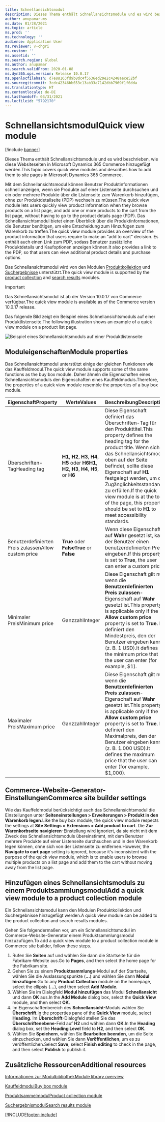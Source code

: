```yaml
---
title: Schnellansichtsmodul
description: Dieses Thema enthält Schnellansichtsmodule und es wird beschrieben, wie diese Websiteseiten in Microsoft Dynamics 365 Commerce hinzugefügt werden.
author: anupamar-ms
ms.date: 01/28/2021
ms.topic: article
ms.prod: ''
ms.technology: ''
audience: Application User
ms.reviewer: v-chgri
ms.custom: ''
ms.assetid: ''
ms.search.region: Global
ms.author: anupamar
ms.search.validFrom: 2020-01-08
ms.dyn365.ops.version: Release 10.0.17
ms.openlocfilehash: d7e88163fd9b8dc4f5636ed29e2c4248aece52bf
ms.sourcegitcommit: 3cdc42346bb653c13ab33a7142dbb7969f1f6dda
ms.translationtype: HT
ms.contentlocale: de-DE
ms.lasthandoff: 03/31/2021
ms.locfileid: "5792170"
---
```

# <a name="quick-view-module"></a><span data-ttu-id="5d4e6-103">Schnellansichtsmodul</span><span class="sxs-lookup"><span data-stu-id="5d4e6-103">Quick view module</span></span>

[!include [banner](includes/banner.md)]

<span data-ttu-id="5d4e6-104">Dieses Thema enthält Schnellansichtsmodule und es wird beschrieben, wie diese Websiteseiten in Microsoft Dynamics 365 Commerce hinzugefügt werden.</span><span class="sxs-lookup"><span data-stu-id="5d4e6-104">This topic covers quick view modules and describes how to add them to site pages in Microsoft Dynamics 365 Commerce.</span></span>

<span data-ttu-id="5d4e6-105">Mit dem Schnellansichtsmodul können Benutzer Produktinformationen schnell anzeigen, wenn sie Produkte auf einer Listenseite durchsuchen und ein oder mehrere Produkte über die Listenseite zum Warenkorb hinzufügen, ohne zur Produktdetailseite (PDP) wechseln zu müssen.</span><span class="sxs-lookup"><span data-stu-id="5d4e6-105">The quick view module lets users quickly view product information when they browse products on a list page, and add one or more products to the cart from the list page, without having to go to the product details page (PDP).</span></span> <span data-ttu-id="5d4e6-106">Das Schnellansichtsmodul bietet einen Überblick über die Produktinformationen, die Benutzer benötigen, um eine Entscheidung zum Hinzufügen zum Warenkorb zu treffen.</span><span class="sxs-lookup"><span data-stu-id="5d4e6-106">The quick view module provides an overview of the product information that users require to make an "add to cart" decision.</span></span> <span data-ttu-id="5d4e6-107">Es enthält auch einen Link zum PDP, sodass Benutzer zusätzliche Produktdetails und Kaufoptionen anzeigen können.</span><span class="sxs-lookup"><span data-stu-id="5d4e6-107">It also provides a link to the PDP, so that users can view additional product details and purchase options.</span></span>

<span data-ttu-id="5d4e6-108">Das Schnellansichtsmodul wird von den Modulen [Produktkollektion](product-collection-module-overview.md) und [Suchergebnisse](search-result-module.md) unterstützt.</span><span class="sxs-lookup"><span data-stu-id="5d4e6-108">The quick view module is supported by the [product collection](product-collection-module-overview.md) and [search results](search-result-module.md) modules.</span></span>

> [!IMPORTANT]
> <span data-ttu-id="5d4e6-109">Das Schnellansichtsmodul ist ab der Version 10.0.17 von Commerce verfügbar.</span><span class="sxs-lookup"><span data-stu-id="5d4e6-109">The quick view module is available as of the Commerce version 10.0.17 release.</span></span>

<span data-ttu-id="5d4e6-110">Das folgende Bild zeigt ein Beispiel eines Schnellansichtsmoduls auf einer Produktlistenseite.</span><span class="sxs-lookup"><span data-stu-id="5d4e6-110">The following illustration shows an example of a quick view module on a product list page.</span></span>

![Beispiel eines Schnellansichtsmoduls auf einer Produktlistenseite](./media/ecommerce-quickview.PNG)

## <a name="module-properties"></a><span data-ttu-id="5d4e6-112">Moduleigenschaften</span><span class="sxs-lookup"><span data-stu-id="5d4e6-112">Module properties</span></span>

<span data-ttu-id="5d4e6-113">Das Schnellansichtsmodul unterstützt einige der gleichen Funktionen wie das Kauffeldmodul.</span><span class="sxs-lookup"><span data-stu-id="5d4e6-113">The quick view module supports some of the same functions as the buy box module.</span></span> <span data-ttu-id="5d4e6-114">Daher ähneln die Eigenschaften eines Schnellansichtsmoduls den Eigenschaften eines Kauffeldmoduls.</span><span class="sxs-lookup"><span data-stu-id="5d4e6-114">Therefore, the properties of a quick view module resemble the properties of a buy box module.</span></span>

| <span data-ttu-id="5d4e6-115">Eigenschaft</span><span class="sxs-lookup"><span data-stu-id="5d4e6-115">Property</span></span> | <span data-ttu-id="5d4e6-116">Werte</span><span class="sxs-lookup"><span data-stu-id="5d4e6-116">Values</span></span> | <span data-ttu-id="5d4e6-117">Beschreibung</span><span class="sxs-lookup"><span data-stu-id="5d4e6-117">Description</span></span> |
|----------------|--------|-------------|
| <span data-ttu-id="5d4e6-118">Überschriften-Tag</span><span class="sxs-lookup"><span data-stu-id="5d4e6-118">Heading tag</span></span> | <span data-ttu-id="5d4e6-119">**H1**, **H2**, **H3**, **H4**, **H5** oder **H6**</span><span class="sxs-lookup"><span data-stu-id="5d4e6-119">**H1**, **H2**, **H3**, **H4**, **H5**, or **H6**</span></span> | <span data-ttu-id="5d4e6-120">Diese Eigenschaft definiert das Überschriften-Tag für den Produkttitel.</span><span class="sxs-lookup"><span data-stu-id="5d4e6-120">This property defines the heading tag for the product title.</span></span> <span data-ttu-id="5d4e6-121">Wenn sich das Schnellansichtsmodul oben auf der Seite befindet, sollte diese Eigenschaft auf **H1** festgelegt werden, um die Zugänglichkeitsstandards zu erfüllen.</span><span class="sxs-lookup"><span data-stu-id="5d4e6-121">If the quick view module is at the top of the page, this property should be set to **H1** to meet accessibility standards.</span></span> |
| <span data-ttu-id="5d4e6-122">Benutzerdefinierten Preis zulassen</span><span class="sxs-lookup"><span data-stu-id="5d4e6-122">Allow custom price</span></span> | <span data-ttu-id="5d4e6-123">**True** oder **False**</span><span class="sxs-lookup"><span data-stu-id="5d4e6-123">**True** or **False**</span></span> | <span data-ttu-id="5d4e6-124">Wenn diese Eigenschaft auf **Wahr** gesetzt ist, kann der Benutzer einen benutzerdefinierten Preis eingeben.</span><span class="sxs-lookup"><span data-stu-id="5d4e6-124">If this property is set to **True**, the user can enter a custom price.</span></span> |
| <span data-ttu-id="5d4e6-125">Minimaler Preis</span><span class="sxs-lookup"><span data-stu-id="5d4e6-125">Minimum price</span></span> | <span data-ttu-id="5d4e6-126">Ganzzahl</span><span class="sxs-lookup"><span data-stu-id="5d4e6-126">Integer</span></span> | <span data-ttu-id="5d4e6-127">Diese Eigenschaft gilt nur, wenn die **Benutzerdefinierten Preis zulassen**-Eigenschaft auf **Wahr** gesetzt ist.</span><span class="sxs-lookup"><span data-stu-id="5d4e6-127">This property is applicable only if the **Allow custom price** property is set to **True**.</span></span> <span data-ttu-id="5d4e6-128">Es definiert den Mindestpreis, den der Benutzer eingeben kann (z. B. 1 USD).</span><span class="sxs-lookup"><span data-stu-id="5d4e6-128">It defines the minimum price that the user can enter (for example, $1).</span></span> |
| <span data-ttu-id="5d4e6-129">Maximaler Preis</span><span class="sxs-lookup"><span data-stu-id="5d4e6-129">Maximum price</span></span> | <span data-ttu-id="5d4e6-130">Ganzzahl</span><span class="sxs-lookup"><span data-stu-id="5d4e6-130">Integer</span></span> | <span data-ttu-id="5d4e6-131">Diese Eigenschaft gilt nur, wenn die **Benutzerdefinierten Preis zulassen**-Eigenschaft auf **Wahr** gesetzt ist.</span><span class="sxs-lookup"><span data-stu-id="5d4e6-131">This property is applicable only if the **Allow custom price** property is set to **True**.</span></span> <span data-ttu-id="5d4e6-132">Es definiert den Maximalpreis, den der Benutzer eingeben kann (z. B. 1.000 USD).</span><span class="sxs-lookup"><span data-stu-id="5d4e6-132">It defines the maximum price that the user can enter (for example, $1,000).</span></span> |

## <a name="commerce-site-builder-settings"></a><span data-ttu-id="5d4e6-133">Commerce-Website-Generator-Einstellungen</span><span class="sxs-lookup"><span data-stu-id="5d4e6-133">Commerce site builder settings</span></span>

<span data-ttu-id="5d4e6-134">Wie das Kauffeldmodul berücksichtigt auch das Schnellansichtsmodul die Einstellungen unter **Seiteneinstellungen \> Erweiterungen \> Produkt in den Warenkorb legen**.</span><span class="sxs-lookup"><span data-stu-id="5d4e6-134">Like the buy box module, the quick view module respects the settings at **Site Settings \> Extensions \> Add product to cart**.</span></span> <span data-ttu-id="5d4e6-135">Die **Zur Warenkorbseite navigieren**-Einstellung wird ignoriert, da sie nicht mit dem Zweck des Schnellansichtsmoduls übereinstimmt, mit dem Benutzer mehrere Produkte auf einer Listenseite durchsuchen und in den Warenkorb legen können, ohne sich von der Listenseite zu entfernen.</span><span class="sxs-lookup"><span data-stu-id="5d4e6-135">However, the **Navigate to cart page** setting is ignored, because it's inconsistent with the purpose of the quick view module, which is to enable users to browse multiple products on a list page and add them to the cart without moving away from the list page.</span></span>

## <a name="add-a-quick-view-module-to-a-product-collection-module"></a><span data-ttu-id="5d4e6-136">Hinzufügen eines Schnellansichtsmoduls zu einem Produktsammlungsmodul</span><span class="sxs-lookup"><span data-stu-id="5d4e6-136">Add a quick view module to a product collection module</span></span>

<span data-ttu-id="5d4e6-137">Ein Schnellansichtsmodul kann den Modulen Produktkollektion und Suchergebnisse hinzugefügt werden.</span><span class="sxs-lookup"><span data-stu-id="5d4e6-137">A quick view module can be added to the product collection and search results modules.</span></span>

<span data-ttu-id="5d4e6-138">Gehen Sie folgendermaßen vor, um ein Schnellansichtsmodul im Commerce-Website-Generator einem Produktsammlungsmodul hinzuzufügen.</span><span class="sxs-lookup"><span data-stu-id="5d4e6-138">To add a quick view module to a product collection module in Commerce site builder, follow these steps.</span></span>

1. <span data-ttu-id="5d4e6-139">Rufen Sie **Seiten** auf und wählen Sie dann die Startseite für die Fabrikam-Website aus.</span><span class="sxs-lookup"><span data-stu-id="5d4e6-139">Go to **Pages**, and then select the home page for the Fabrikam site.</span></span>
1. <span data-ttu-id="5d4e6-140">Gehen Sie zu einem **Produktsammlungs**-Modul auf der Startseite, wählen Sie die Auslassungspunkte (**...**) und wählen Sie dann **Modul hinzufügen**.</span><span class="sxs-lookup"><span data-stu-id="5d4e6-140">Go to any **Product Collection** module on the homepage, select the ellipsis (**...**), and then select **Add Module**.</span></span>
1. <span data-ttu-id="5d4e6-141">Wählen Sie im Dialogfeld **Modul hinzufügen** das Modul **Schnellansicht** und dann **OK** aus.</span><span class="sxs-lookup"><span data-stu-id="5d4e6-141">In the **Add Module** dialog box, select the **Quick View** module, and then select **OK**.</span></span>
1. <span data-ttu-id="5d4e6-142">Im Eigenschaftenbereich des **Schnellansicht**-Moduls wählen Sie **Überschrift**.</span><span class="sxs-lookup"><span data-stu-id="5d4e6-142">In the properties pane of the **Quick View** module, select **Heading**.</span></span> <span data-ttu-id="5d4e6-143">Im **Überschrift**-Dialogfeld stellen Sie das **Überschriftenebene**-Feld auf **H2** und wählen dann **OK**.</span><span class="sxs-lookup"><span data-stu-id="5d4e6-143">In the **Heading** dialog box, set the **Heading Level** field to **H2**, and then select **OK**.</span></span>
1. <span data-ttu-id="5d4e6-144">Wählen Sie **Speichern**, wählen Sie **Bearbeiten beenden**, um die Seite einzuchecken, und wählen Sie dann **Veröffentlichen**, um es zu veröffentlichen.</span><span class="sxs-lookup"><span data-stu-id="5d4e6-144">Select **Save**, select **Finish editing** to check in the page, and then select **Publish** to publish it.</span></span>

## <a name="additional-resources"></a><span data-ttu-id="5d4e6-145">Zusätzliche Ressourcen</span><span class="sxs-lookup"><span data-stu-id="5d4e6-145">Additional resources</span></span>

[<span data-ttu-id="5d4e6-146">Informationen zur Modulbibliothek</span><span class="sxs-lookup"><span data-stu-id="5d4e6-146">Module library overview</span></span>](starter-kit-overview.md)

[<span data-ttu-id="5d4e6-147">Kauffeldmodul</span><span class="sxs-lookup"><span data-stu-id="5d4e6-147">Buy box module</span></span>](add-buy-box.md)

[<span data-ttu-id="5d4e6-148">Produktsammelmodul</span><span class="sxs-lookup"><span data-stu-id="5d4e6-148">Product collection module</span></span>](product-collection-module-overview.md)

[<span data-ttu-id="5d4e6-149">Suchergebnismodul</span><span class="sxs-lookup"><span data-stu-id="5d4e6-149">Search results module</span></span>](search-result-module.md)


[!INCLUDE[footer-include](../includes/footer-banner.md)]
